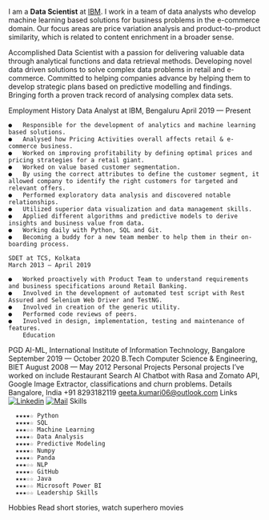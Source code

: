 I am a **Data Scientist** at [IBM](https://in.linkedin.com/company/ibm). I work in a team of data analysts who develop machine learning based solutions for business problems in the e-commerce domain. Our focus areas are price variation analysis and product-to-product similarity, which is related to content enrichment in a broader sense.


Accomplished Data Scientist with a passion for delivering valuable data through analytical functions and data retrieval methods. Developing novel data driven solutions to solve complex data problems in retail and e-commerce. Committed to helping companies advance by helping them to develop strategic plans based on predictive modelling and findings. Bringing forth a proven track record of analysing complex data sets.
 
Employment History
	Data Analyst at IBM, Bengaluru
	April 2019 — Present
```	
●	Responsible for the development of analytics and machine learning based solutions.
●	Analysed how Pricing Activities overall affects retail & e-commerce business.
●	Worked on improving profitability by defining optimal prices and pricing strategies for a retail giant.
●	Worked on value based customer segmentation.
●	By using the correct attributes to define the customer segment, it allowed company to identify the right customers for targeted and relevant offers.
●	Performed exploratory data analysis and discovered notable relationships. 
●	Utilized superior data visualization and data management skills.
●	Applied different algorithms and predictive models to derive insights and business value from data.
●	Working daily with Python, SQL and Git.
●	Becoming a buddy for a new team member to help them in their on-boarding process.
```
	SDET at TCS, Kolkata
	March 2013 — April 2019
```
●	Worked proactively with Product Team to understand requirements and business specifications around Retail Banking.
●	Involved in the development of automated test script with Rest Assured and Selenium Web Driver and TestNG.
●	Involved in creation of the generic utility.
●	Performed code reviews of peers.
●	Involved in design, implementation, testing and maintenance of features.
 	Education
```
PGD AI-ML, International Institute of Information Technology, Bangalore 
September 2019 — October 2020
B.Tech Computer Science & Engineering, BIET
August 2008 — May 2012
 	Personal Projects
Personal projects I’ve worked on include Restaurant Search AI Chatbot with Rasa and Zomato API, Google Image Extractor, classifications and churn problems.
	Details
Bangalore, India
+91 8293182119
geeta.kumari06@outlook.com
Links
[![Linkedin](https://img.shields.io/badge/-LinkedIn-blue?style=flat&logo=Linkedin&logoColor=white)](https://www.linkedin.com/in/geetakumari/)
[![Mail](https://img.shields.io/badge/-Mail-blue?style=flat&logo=Microsoft-Outlook&logoColor=white)](mailto:geeta.kumari06@outlook.com)
Skills
```  
  ★★★★☆ Python
  ★★★★☆ SQL
  ★★★☆☆ Machine Learning
  ★★★★☆ Data Analysis
  ★★★★☆ Predictive Modeling
  ★★★★☆ Numpy
  ★★★★☆ Panda
  ★★★☆☆ NLP
  ★★★★☆ GitHub
  ★★★☆☆ Java
  ★★★☆☆ Microsoft Power BI
  ★★★☆☆ Leadership Skills
 ```	 

Hobbies
Read short stories, watch superhero movies

